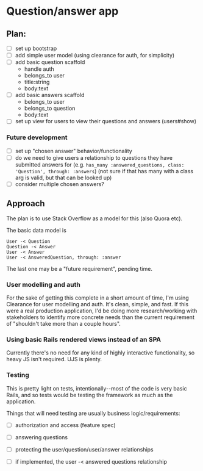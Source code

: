 # Question/answer app

## Plan:

- [ ] set up bootstrap
- [ ] add simple user model (using clearance for auth, for simplicity)
- [ ] add basic question scaffold
  - handle auth
  - belongs_to user
  - title:string
  - body:text
- [ ] add basic answers scaffold
  - belongs_to user
  - belongs_to question
  - body:text
- [ ] set up view for users to view their questions and answers (users#show)

### Future development

- [ ] set up "chosen answer" behavior/functionality
- [ ] do we need to give users a relationship to questions  they have submitted
    answers for (e.g. `has_many :answered_questions, class: 'Question', through:
    :answers`) (not sure if that has many with a class arg is valid, but that
    can be looked up)
- [ ] consider multiple chosen answers?

## Approach

The plan is to use Stack Overflow as a model for this (also Quora etc).

The basic data model is

```
User -< Question
Question -< Answer
User -< Answer
User -< AnsweredQuestion, through: :answer
```

The last one may be a "future requirement", pending time.

### User modelling and auth

For the sake of getting this complete in a short amount of time, I'm using
Clearance for user modelling and auth. It's clean, simple, and fast. If this
were a real production application, I'd be doing more research/working with
stakeholders to identify more concrete needs than the current requirement of
"shouldn't take more than a couple hours".

### Using basic Rails rendered views instead of an SPA

Currently there's no need for any kind of highly interactive functionality, so
heavy JS isn't required. UJS is plenty.

### Testing

This is pretty light on tests, intentionally--most of the code is very basic
Rails, and so tests would be testing the framework as much as the application.

Things that will need testing are usually business logic/requirements:

- [ ] authorization and access (feature spec)
- [ ] answering questions
- [ ] protecting the user/question/user/answer relationships
- [ ] if implemented, the user -< answered questions relationship

